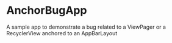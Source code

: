 # AnchorBugApp
A sample app to demonstrate a bug related to a ViewPager or a RecyclerView anchored to an AppBarLayout
